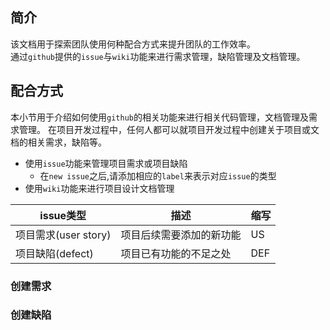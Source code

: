 ## 简介

该文档用于探索团队使用何种配合方式来提升团队的工作效率。   
通过`github`提供的`issue`与`wiki`功能来进行需求管理，缺陷管理及文档管理。

## 配合方式

本小节用于介绍如何使用`github`的相关功能来进行相关代码管理，文档管理及需求管理。
在项目开发过程中，任何人都可以就项目开发过程中创建关于项目或文档的相关需求，缺陷等。

* 使用`issue`功能来管理项目需求或项目缺陷
  * 在`new issue`之后,请添加相应的`label`来表示对应`issue`的类型
* 使用`wiki`功能来进行项目设计文档管理

| issue类型  | 描述  | 缩写 |
|----------------------|------------------------|------|
|项目需求(user story)   | 项目后续需要添加的新功能 | US   |
|项目缺陷(defect)       | 项目已有功能的不足之处   | DEF  |

### 创建需求

### 创建缺陷


